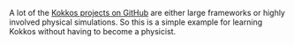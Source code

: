 A lot of the [Kokkos projects on GitHub](https://github.com/topics/kokkos) are either large frameworks or highly involved physical simulations.
So this is a simple example for learning Kokkos without having to become a physicist.
